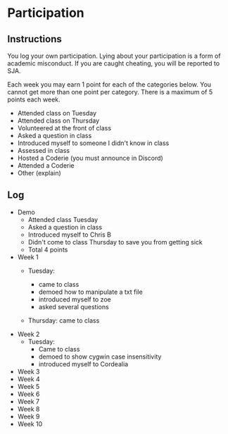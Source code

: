 Participation
=============

## Instructions ##

You log your own participation. Lying about your participation is a form of
academic misconduct. If you are caught cheating, you will be reported to SJA.

Each week you may earn 1 point for each of the categories below. You cannot get
more than one point per category. There is a maximum of 5 points each week.

+ Attended class on Tuesday
+ Attended class on Thursday
+ Volunteered at the front of class
+ Asked a question in class
+ Introduced myself to someone I didn't know in class
+ Assessed in class
+ Hosted a Coderie (you must announce in Discord)
+ Attended a Coderie
+ Other (explain)

## Log ##

- Demo
	+ Attended class Tuesday
	+ Asked a question in class
	+ Introduced myself to Chris B
	+ Didn't come to class Thursday to save you from getting sick
	+ Total 4 points
- Week 1
	+ Tuesday: 
		+ came to class
		+ demoed how to manipulate a txt file
		+ introduced myself to zoe
		+ asked several questions

	+ Thursday: came to class
- Week 2
	+ Tuesday: 
	  + Came to class
	  + demoed to show cygwin case insensitivity
	  + introduced myself to Cordealia
- Week 3
- Week 4
- Week 5
- Week 6
- Week 7
- Week 8
- Week 9
- Week 10

